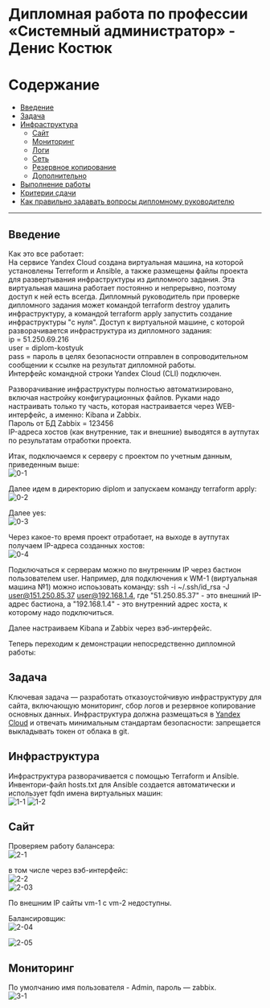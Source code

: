 #  Дипломная работа по профессии «Системный администратор» - Денис Костюк

Содержание
==========
* [Введение](#Введение)
* [Задача](#Задача)
* [Инфраструктура](#Инфраструктура)
    * [Сайт](#Сайт)
    * [Мониторинг](#Мониторинг)
    * [Логи](#Логи)
    * [Сеть](#Сеть)
    * [Резервное копирование](#Резервное-копирование)
    * [Дополнительно](#Дополнительно)
* [Выполнение работы](#Выполнение-работы)
* [Критерии сдачи](#Критерии-сдачи)
* [Как правильно задавать вопросы дипломному руководителю](#Как-правильно-задавать-вопросы-дипломному-руководителю) 

---------
## Введение
Как это все работает:  
На сервисе Yandex Cloud создана виртуальная машина, на которой установлены Terreform и Ansible, а также размещены файлы проекта для развертывания инфраструктуры из дипломного задания. Эта виртуальная машина работает постоянно и непрерывно, поэтому доступ к ней есть всегда. Дипломный руководитель при проверке дипломного задания может командой terraform destroy удалить инфраструктуру, а командой terraform apply запустить создание инфраструктуры "с нуля".
Доступ к виртуальной машине, с которой разворачивается инфраструктура из дипломного задания:  
ip = 51.250.69.216  
user = diplom-kostyuk  
pass = пароль в целях безопасности отправлен в сопроводительном сообщении к ссылке на результат дипломной работы.  
Интерфейс командной строки Yandex Cloud (CLI) подключен.  
  
Разворачивание инфраструктуры полностью автоматизировано, включая настройку конфигурационных файлов. Руками надо настраивать только ту часть, которая настраивается через WEB-интерфейс, а именно: Kibana и Zabbix.  
Пароль от БД Zabbix = 123456  
IP-адреса хостов (как внутренние, так и внешние) выводятся в аутпутах по результатам отработки проекта.  

Итак, подключаемся к серверу с проектом по учетным данным, приведенным выше:  
![0-1](./img/0-1.png)

Далее идем в директорию diplom и запускаем команду terraform apply:
![0-2](./img/0-2.png)
  
Далее yes:  
![0-3](./img/0-3.png)
  
Через какое-то время проект отработает, на выходе в аутпутах получаем IP-адреса созданных хостов:  
![0-4](./img/0-4.png)
  
Подключаться к серверам можно по внутренним IP через бастион пользователем user. Например, для подключения к WM-1 (виртуальная машина №1) можно испоьзовать команду: ssh -i ~/.ssh/id_rsa -J user@151.250.85.37 user@192.168.1.4, где "51.250.85.37" - это внешний IP-адрес бастиона, а "192.168.1.4" - это внутренний адрес хоста, к которому надо подключиться.  

Далее настраиваем Kibana и Zabbix через вэб-интерфейс.  

Теперь переходим к демонстрации непосредственно дипломной работы:  

## Задача
Ключевая задача — разработать отказоустойчивую инфраструктуру для сайта, включающую мониторинг, сбор логов и резервное копирование основных данных. Инфраструктура должна размещаться в [Yandex Cloud](https://cloud.yandex.com/) и отвечать минимальным стандартам безопасности: запрещается выкладывать токен от облака в git.  

## Инфраструктура
  
Инфраструктура разворачивается с помощью Terraform и Ansible.  
Инвентори-файл hosts.txt для Ansible создается автоматически и использует fqdn имена виртуальных машин:  
![1-1](./img/1-1.png)
![1-2](./img/1-2.png)

## Сайт

Проверяем работу балансера:  
![2-1](./img/2-1.png)

в том числе через вэб-интерфейс:  
![2-2](./img/2-2.png)  
![2-03](./img/2-3.png)  

По внешним IP сайты vm-1 с vm-2 недоступны.  
  
Балансировщик:  
![2-04](./pics/2-04.png)   

   
![2-05](./pics/2-05.png)   

## Мониторинг
  
По умолчанию имя пользователя - Admin, пароль — zabbix.  
![3-1](./pics/3-1.png) 
